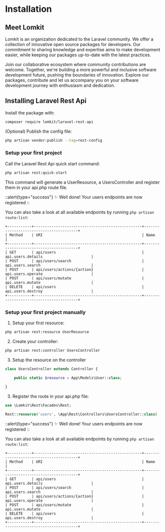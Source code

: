 # Installation

## Meet Lomkit

Lomkit is an organization dedicated to the Laravel community. We offer a collection of innovative open source packages for developers. Our commitment to sharing knowledge and expertise aims to make development easier, while keeping our packages up-to-date with the latest practices.

Join our collaborative ecosystem where community contributions are welcome. Together, we're building a more powerful and inclusive software development future, pushing the boundaries of innovation. Explore our packages, contribute and let us accompany you on your software development journey with enthusiasm and dedication.

## Installing Laravel Rest Api

Install the package with:

```bash
composer require lomkit/laravel-rest-api
```

(Optional) Publish the config file:
```bash
php artisan vendor:publish --tag=rest-config
```

### Setup your first project

Call the Laravel Rest Api quick start command:

```bash
php artisan rest:quick-start
```

This command will generate a UserResource, a UsersController and register them in your api.php route file.

::alert{type="success"}
✨ Well done! Your users endpoints are now registered
::

You can also take a look at all available endpoints by running `php artisan route:list`:
```
+-----------+-------------------------------------------------+----------------------------------------+  
| Method    | URI                                             | Name                                   |  
+-----------+-------------------------------------------------+----------------------------------------+  
| GET       | api/users                                       | api.users.details                      |  
| POST      | api/users/search                                | api.users.search                       |  
| POST      | api/users/actions/{action}                      | api.users.operate                      |  
| POST      | api/users/mutate                                | api.users.mutate                       |  
| DELETE    | api/users                                       | api.users.destroy                      |  
+-----------+-------------------------------------------------+----------------------------------------+
```

### Setup your first project manually

1. Setup your first resource:

```bash
php artisan rest:resource UserResource
```

2. Create your controller:

```bash
php artisan rest:controller UsersController
```

3. Setup the resource on the controller

```php
class UsersController extends Controller {

    public static $resource = App\Models\User::class;
    
}
```

3. Register the route in your api.php file:

```php [api.php]
use \Lomkit\Rest\Facades\Rest;

Rest::resource('users', \App\Rest\Controllers\UsersController::class)
```

::alert{type="success"}
✨ Well done! Your users endpoints are now registered
::

You can also take a look at all available endpoints by running `php artisan route:list`:  
```
+-----------+-------------------------------------------------+----------------------------------------+  
| Method    | URI                                             | Name                                   |  
+-----------+-------------------------------------------------+----------------------------------------+  
| GET       | api/users                                       | api.users.details                      |  
| POST      | api/users/search                                | api.users.search                       |  
| POST      | api/users/actions/{action}                      | api.users.operate                      |  
| POST      | api/users/mutate                                | api.users.mutate                       |  
| DELETE    | api/users                                       | api.users.destroy                      |  
+-----------+-------------------------------------------------+----------------------------------------+
```

